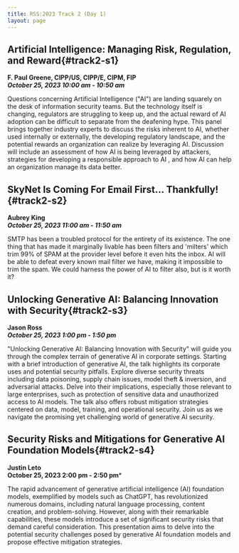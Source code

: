 ```yaml
---
title: RSS:2023 Track 2 (Day 1)
layout: page
---
```

    
## Artificial Intelligence:  Managing Risk, Regulation, and Reward{#track2-s1}
**F. Paul Greene, CIPP/US, CIPP/E, CIPM, FIP<br>
*October 25, 2023 10:00 am - 10:50 am***

Questions concerning Artificial Intelligence ("AI") are landing squarely on the desk of information security teams.  But the technology itself is changing, regulators are struggling to keep up, and the actual reward of AI adoption can be difficult to separate from the deafening hype.  This panel brings together industry experts to discuss the risks inherent to AI, whether used internally or externally, the developing regulatory landscape, and the potential rewards an organization can realize by leveraging AI.  Discussion will include an assessment of how AI is being leveraged by attackers, strategies for developing a responsible approach to AI , and how AI can help an organization manage its data better.

## SkyNet Is Coming For Email First... Thankfully!{#track2-s2}
**Aubrey King<br>
*October 25, 2023 11:00 am - 11:50 am***

SMTP has been a troubled protocol for the entirety of its existence. The one thing that has made it marginally livable has been filters and 'milters' which trim 99% of SPAM at the provider level before it even hits the inbox. AI will be able to defeat every known mail filter we have, making it impossible to trim the spam. We could harness the power of AI to filter also, but is it worth it?

## Unlocking Generative AI: Balancing Innovation with Security{#track2-s3}
**Jason Ross<br>
*October 25, 2023 1:00 pm - 1:50 pm***
 
"Unlocking Generative AI: Balancing Innovation with Security" will guide you through the complex terrain of generative AI in corporate settings. Starting with a brief introduction of generative AI, the talk highlights its corporate uses and potential security pitfalls. Explore diverse security threats including data poisoning, supply chain issues, model theft & inversion, and adversarial attacks. Delve into their implications, especially those relevant to large enterprises, such as protection of sensitive data and unauthorized access to AI models. The talk also offers robust mitigation strategies centered on data, model, training, and operational security. Join us as we navigate the promising yet challenging world of generative AI security.

## Security Risks and Mitigations for Generative AI Foundation Models{#track2-s4}
**Justin Leto<br>
October 25, 2023 2:00 pm - 2:50 pm***

The rapid advancement of generative artificial intelligence (AI) foundation models, exemplified by models such as ChatGPT, has revolutionized numerous domains, including natural language processing, content creation, and problem-solving. However, along with their remarkable capabilities, these models introduce a set of significant security risks that demand careful consideration. This presentation aims to delve into the potential security challenges posed by generative AI foundation models and propose effective mitigation strategies.
